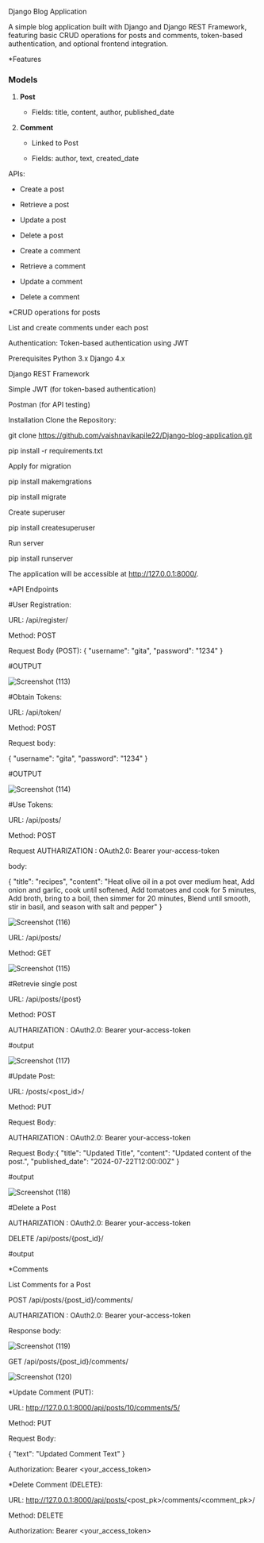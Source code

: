 Django Blog Application

A simple blog application built with Django and Django REST Framework, featuring basic CRUD operations for posts and comments, token-based authentication, and optional frontend integration.

*Features

### Models
1. **Post**
   - Fields: title, content, author, published_date

2. **Comment**
   - Linked to Post
   
   - Fields: author, text, created_date

APIs:
* Create a post

* Retrieve a post

* Update a post

* Delete a post

* Create a comment

* Retrieve a comment

* Update a comment

* Delete a comment

*CRUD operations for posts

List and create comments under each post

Authentication: Token-based authentication using JWT


Prerequisites
Python 3.x
Django 4.x

Django REST Framework

Simple JWT (for token-based authentication)

Postman (for API testing)

Installation
Clone the Repository:

git clone https://github.com/vaishnavikapile22/Django-blog-application.git

pip install -r requirements.txt

Apply for migration

pip install makemgrations

pip install migrate

Create superuser

pip install createsuperuser

Run server

pip install runserver

The application will be accessible at http://127.0.0.1:8000/.

*API Endpoints

#User Registration:

URL: /api/register/

Method: POST

Request Body (POST): 
{
    "username": "gita",
    "password": "1234"
}

#OUTPUT

![Screenshot (113)](https://github.com/user-attachments/assets/cc9d6426-6948-4b28-8609-91815784d1a5)

#Obtain Tokens:

URL: /api/token/

Method: POST

Request body:

{
    "username": "gita",
    "password": "1234"
}

#OUTPUT

![Screenshot (114)](https://github.com/user-attachments/assets/07d3d3ff-ec5f-4628-ae51-e2e2196a5f18)

#Use Tokens:

URL: /api/posts/

Method: POST

Request AUTHARIZATION : OAuth2.0: Bearer your-access-token

body:

{
    "title": "recipes",
    "content": "Heat olive oil in a pot over medium heat, Add onion and garlic, cook until softened, Add tomatoes and cook for 5 minutes, Add broth, bring to a boil, then simmer for 20 minutes, Blend until smooth, stir in basil, and season with salt and pepper"
}


![Screenshot (116)](https://github.com/user-attachments/assets/8828b616-e7c6-4d44-8138-89b971a94b27)


URL: /api/posts/

Method: GET

![Screenshot (115)](https://github.com/user-attachments/assets/8abf828d-77f3-4bfa-bb5c-75d786ec1016)

#Retrevie single post

URL: /api/posts/{post}

Method: POST

AUTHARIZATION : OAuth2.0: Bearer your-access-token

#output

![Screenshot (117)](https://github.com/user-attachments/assets/f98aa643-8db6-4825-865e-c616cb1a8c8c)

#Update Post:

URL: /posts/<post_id>/

Method: PUT

Request Body:

AUTHARIZATION : OAuth2.0: Bearer your-access-token


Request Body:{
    "title": "Updated Title",
    "content": "Updated content of the post.",
    "published_date": "2024-07-22T12:00:00Z"
}


#output


![Screenshot (118)](https://github.com/user-attachments/assets/8ff4357e-c7fa-473e-8f45-654ce89c5c66)


#Delete a Post

AUTHARIZATION : OAuth2.0: Bearer your-access-token

DELETE /api/posts/{post_id}/

#output


*Comments

List Comments for a Post

POST /api/posts/{post_id}/comments/

AUTHARIZATION : OAuth2.0: Bearer your-access-token

Response body:

![Screenshot (119)](https://github.com/user-attachments/assets/78f182ca-0fba-4470-ae51-ad537371c6cd)



GET /api/posts/{post_id}/comments/

![Screenshot (120)](https://github.com/user-attachments/assets/59a4668b-fa37-4062-b522-998a5b421339)

*Update Comment (PUT):

URL: http://127.0.0.1:8000/api/posts/10/comments/5/

Method: PUT

Request Body:

{
  "text": "Updated Comment Text"
}

Authorization: Bearer <your_access_token>

*Delete Comment (DELETE):

URL: http://127.0.0.1:8000/api/posts/<post_pk>/comments/<comment_pk>/

Method: DELETE

Authorization: Bearer <your_access_token>










